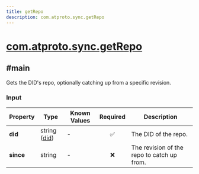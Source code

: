```yaml
---
title: getRepo
description: com.atproto.sync.getRepo
---
```


# [com.atproto.sync.getRepo](https://github.com/myConsciousness/atproto.dart/blob/main/lexicons/com/atproto/sync/getRepo.json)

## #main

Gets the DID's repo, optionally catching up from a specific revision.

### Input

| Property | Type | Known Values | Required | Description |
| --- | --- | --- | :---: | --- |
| **did** | string ([did](https://atproto.com/specs/did)) | - | ✅ | The DID of the repo. |
| **since** | string | - | ❌ | The revision of the repo to catch up from. |

